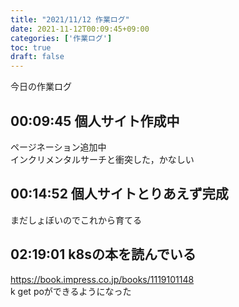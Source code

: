 ```yaml
---
title: "2021/11/12 作業ログ"
date: 2021-11-12T00:09:45+09:00
categories: ['作業ログ']
toc: true
draft: false
---
```


今日の作業ログ
## 00:09:45 個人サイト作成中
ページネーション追加中  
インクリメンタルサーチと衝突した，かなしい  
## 00:14:52 個人サイトとりあえず完成
まだしょぼいのでこれから育てる  
## 02:19:01 k8sの本を読んでいる
https://book.impress.co.jp/books/1119101148  
k get poができるようになった  

